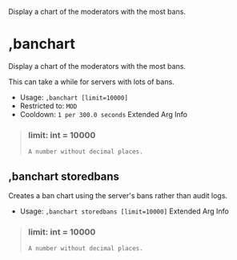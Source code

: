 Display a chart of the moderators with the most bans.

# ,banchart
Display a chart of the moderators with the most bans.<br/>

This can take a while for servers with lots of bans.<br/>
 - Usage: `,banchart [limit=10000]`
 - Restricted to: `MOD`
 - Cooldown: `1 per 300.0 seconds`
Extended Arg Info
> ### limit: int = 10000
> ```
> A number without decimal places.
> ```
## ,banchart storedbans
Creates a ban chart using the server's bans rather than audit logs.<br/>
 - Usage: `,banchart storedbans [limit=10000]`
Extended Arg Info
> ### limit: int = 10000
> ```
> A number without decimal places.
> ```
